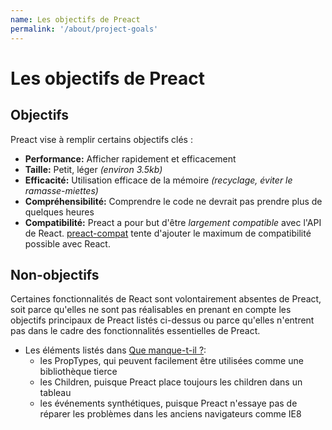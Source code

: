 ```yaml
---
name: Les objectifs de Preact
permalink: '/about/project-goals'
---
```


# Les objectifs de Preact

## Objectifs

Preact vise à remplir certains objectifs clés :

- **Performance:** Afficher rapidement et efficacement
- **Taille:** Petit, léger _(environ 3.5kb)_
- **Efficacité:** Utilisation efficace de la mémoire _(recyclage, éviter le ramasse-miettes)_
- **Compréhensibilité:** Comprendre le code ne devrait pas prendre plus de quelques heures
- **Compatibilité:** Preact a pour but d'être _largement compatible_ avec l'API de React. [preact-compat] tente d'ajouter le maximum de compatibilité possible avec React.

## Non-objectifs

Certaines fonctionnalités de React sont volontairement absentes de Preact, soit parce qu'elles ne sont pas réalisables en prenant en compte les objectifs principaux de Preact listés ci-dessus ou parce qu'elles n'entrent pas dans le cadre des fonctionnalités essentielles de Preact.

- Les éléments listés dans [Que manque-t-il ?](/guide/differences-to-react#whats-missing):
    - les PropTypes, qui peuvent facilement être utilisées comme une bibliothèque tierce
    - les Children, puisque Preact place toujours les children dans un tableau
    - les événements synthétiques, puisque Preact n'essaye pas de réparer les problèmes dans les anciens navigateurs comme IE8

[preact-compat]: https://github.com/developit/preact-compat/
